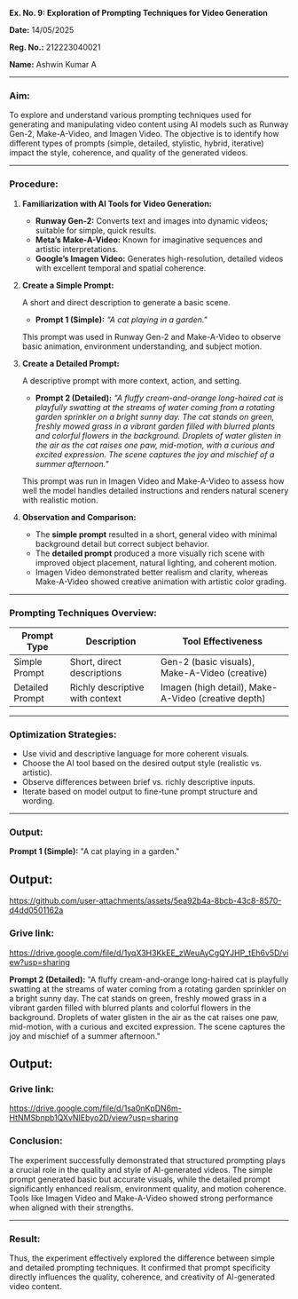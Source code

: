 **Ex. No. 9: Exploration of Prompting Techniques for Video Generation**

**Date:** 14/05/2025

**Reg. No.:** 212223040021

**Name:** Ashwin Kumar A

---

### **Aim:**

To explore and understand various prompting techniques used for generating and manipulating video content using AI models such as Runway Gen-2, Make-A-Video, and Imagen Video. The objective is to identify how different types of prompts (simple, detailed, stylistic, hybrid, iterative) impact the style, coherence, and quality of the generated videos.

---

### **Procedure:**

1. **Familiarization with AI Tools for Video Generation:**

   * **Runway Gen-2:** Converts text and images into dynamic videos; suitable for simple, quick results.
   * **Meta’s Make-A-Video:** Known for imaginative sequences and artistic interpretations.
   * **Google’s Imagen Video:** Generates high-resolution, detailed videos with excellent temporal and spatial coherence.

2. **Create a Simple Prompt:**

   A short and direct description to generate a basic scene.

   * **Prompt 1 (Simple):**
     *"A cat playing in a garden."*

   This prompt was used in Runway Gen-2 and Make-A-Video to observe basic animation, environment understanding, and subject motion.

3. **Create a Detailed Prompt:**

   A descriptive prompt with more context, action, and setting.

   * **Prompt 2 (Detailed):**
     *"A fluffy cream-and-orange long-haired cat is playfully swatting at the streams of water coming from a rotating garden sprinkler on a bright sunny day. The cat stands on green, freshly mowed grass in a vibrant garden filled with blurred plants and colorful flowers in the background. Droplets of water glisten in the air as the cat raises one paw, mid-motion, with a curious and excited expression. The scene captures the joy and mischief of a summer afternoon."*

   This prompt was run in Imagen Video and Make-A-Video to assess how well the model handles detailed instructions and renders natural scenery with realistic motion.

4. **Observation and Comparison:**

   * The **simple prompt** resulted in a short, general video with minimal background detail but correct subject behavior.
   * The **detailed prompt** produced a more visually rich scene with improved object placement, natural lighting, and coherent motion.
   * Imagen Video demonstrated better realism and clarity, whereas Make-A-Video showed creative animation with artistic color grading.

---

### **Prompting Techniques Overview:**

| Prompt Type     | Description                     | Tool Effectiveness                                  |
| --------------- | ------------------------------- | --------------------------------------------------- |
| Simple Prompt   | Short, direct descriptions      | Gen-2 (basic visuals), Make-A-Video (creative)      |
| Detailed Prompt | Richly descriptive with context | Imagen (high detail), Make-A-Video (creative depth) |

---

### **Optimization Strategies:**

* Use vivid and descriptive language for more coherent visuals.
* Choose the AI tool based on the desired output style (realistic vs. artistic).
* Observe differences between brief vs. richly descriptive inputs.
* Iterate based on model output to fine-tune prompt structure and wording.

---


### **Output:**

**Prompt 1 (Simple):**
     "A cat playing in a garden."
## Output:

https://github.com/user-attachments/assets/5ea92b4a-8bcb-43c8-8570-d4dd0501162a

### Grive link: 

https://drive.google.com/file/d/1yqX3H3KkEE_zWeuAyCgQYJHP_tEh6v5D/view?usp=sharing

**Prompt 2 (Detailed):**
     "A fluffy cream-and-orange long-haired cat is playfully swatting at the streams of water coming from a rotating garden sprinkler on a bright sunny day. The cat stands on green, freshly mowed grass in a vibrant garden filled with blurred plants and colorful flowers in the background. Droplets of water glisten in the air as the cat raises one paw, mid-motion, with a curious and excited expression. The scene captures the joy and mischief of a summer afternoon."
     
## Output:


  
### Grive link: 

https://drive.google.com/file/d/1sa0nKpDN6m-HtNMSbnpb1QXvNIEbyo2D/view?usp=sharing

### **Conclusion:**

The experiment successfully demonstrated that structured prompting plays a crucial role in the quality and style of AI-generated videos. The simple prompt generated basic but accurate visuals, while the detailed prompt significantly enhanced realism, environment quality, and motion coherence. Tools like Imagen Video and Make-A-Video showed strong performance when aligned with their strengths.

---

### **Result:**

Thus, the experiment effectively explored the difference between simple and detailed prompting techniques. It confirmed that prompt specificity directly influences the quality, coherence, and creativity of AI-generated video content.
